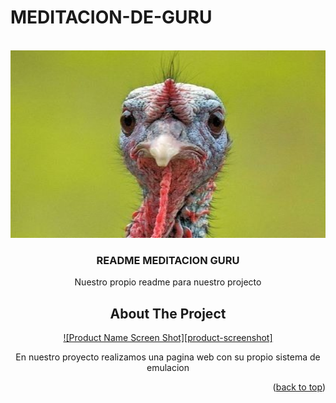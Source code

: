 # MEDITACION-DE-GURU
<!-- Improved compatibility of back to top link: See: https://github.com/othneildrew/Best-README-Template/pull/73 -->
<a id="readme-top"></a>
<!--
*** Thanks for checking out the Best-README-Template. If you have a suggestion
*** that would make this better, please fork the repo and create a pull request
*** or simply open an issue with the tag "enhancement".
*** Don't forget to give the project a star!
*** Thanks again! Now go create something AMAZING! :D
-->



<!-- PROJECT SHIELDS -->
<!--
*** I'm using markdown "reference style" links for readability.
*** Reference links are enclosed in brackets [ ] instead of parentheses ( ).
*** See the bottom of this document for the declaration of the reference variables
*** for contributors-url, forks-url, etc. This is an optional, concise syntax you may use.
*** https://www.markdownguide.org/basic-syntax/#reference-style-links
-->




<!-- PROJECT LOGO -->
<br />
<div align="center">
  <a href="https://github.com/S0gt/MEDITACION-DE-GURU/blob/main/guanajo.jpg?raw=true">
    <img src="guanajo.jpg" alt="Logo" width="1000" height="300">
  </a>

  <h3 align="center">README MEDITACION GURU</h3>

  <p align="center">
    Nuestro propio readme para nuestro projecto


<!-- SOBRE NUESTRO PROJECTO -->
## About The Project

[![Product Name Screen Shot][product-screenshot]](https://example.com)

En nuestro proyecto realizamos una pagina web con su propio sistema de emulacion

<p align="right">(<a href="#readme-top">back to top</a>)</p>
